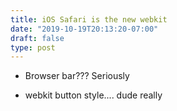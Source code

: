 ```yaml
---
title: iOS Safari is the new webkit
date: "2019-10-19T20:13:20-07:00"
draft: false
type: post
---
```


- Browser bar??? Seriously

- webkit button style.... dude really
